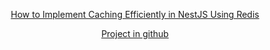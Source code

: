 <p align="center">
  <a href="https://hackernoon.com/how-to-implement-caching-efficiently-in-nestjs-using-redis" target="blank">How to Implement Caching Efficiently in NestJS Using Redis</a>
</p>

<p align="center">
  <a href="https://github.com/airscholar/nest-cache?ref=hackernoon.com" target="blank">Project in github</a>
</p>
